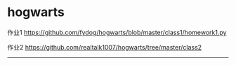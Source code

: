 # hogwarts

作业1 https://github.com/fydog/hogwarts/blob/master/class1/homework1.py

作业2 https://github.com/realtalk1007/hogwarts/tree/master/class2

-----